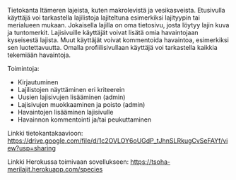 Tietokanta Itämeren lajeista, kuten makrolevistä ja vesikasveista. Etusivulla käyttäjä voi tarkastella lajilistoja lajiteltuna esimerkiksi lajityypin tai merialueen mukaan. Jokaisella lajilla on oma tietosivu, josta löytyy lajin kuva ja tuntomerkit. Lajisivuille käyttäjät voivat lisätä omia havaintojaan kyseisestä lajista. Muut käyttäjät voivat kommentoida havaintoa, esimerkiksi sen luotettavuutta. Omalla profiilisivullaan käyttäjä voi tarkastella kaikkia tekemiään havaintoja. 

Toimintoja:

- Kirjautuminen
- Lajilistojen näyttäminen eri kriteerein
- Uusien lajisivujen lisääminen (admin)
- Lajisivujen muokkaaminen ja poisto (admin)
- Havaintojen lisääminen lajisivulle 
- Havainnon kommentointi ja/tai peukuttaminen

Linkki tietokantakaavioon: https://drive.google.com/file/d/1c2OVLOY6oUGdP_tJhnSLRkugCvSeFAYf/view?usp=sharing

Linkki Herokussa toimivaan sovellukseen: https://tsoha-merilajit.herokuapp.com/species
